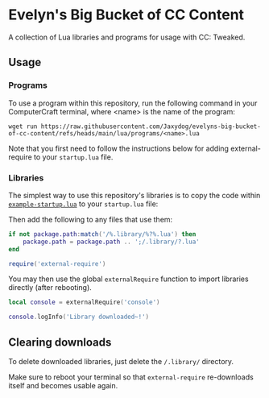 # Evelyn's Big Bucket of CC Content

A collection of Lua libraries and programs for usage with CC: Tweaked.

## Usage

### Programs

To use a program within this repository,
run the following command in your ComputerCraft terminal,
where \<name> is the name of the program:

```
wget run https://raw.githubusercontent.com/Jaxydog/evelyns-big-bucket-of-cc-content/refs/heads/main/lua/programs/<name>.lua
```

Note that you first need to follow the instructions below
for adding external-require to your `startup.lua` file.

### Libraries

The simplest way to use this repository's libraries
is to copy the code within [`example-startup.lua`](./lua/example-startup.lua)
to your `startup.lua` file:

Then add the following to any files that use them:

```lua
if not package.path:match('/%.library/%?%.lua') then
    package.path = package.path .. ';/.library/?.lua'
end

require('external-require')
```

You may then use the global `externalRequire` function to import libraries directly (after rebooting).

```lua
local console = externalRequire('console')

console.logInfo('Library downloaded~!')
```

## Clearing downloads

To delete downloaded libraries,
just delete the `/.library/` directory.

Make sure to reboot your terminal so that
`external-require` re-downloads itself and becomes usable again.
